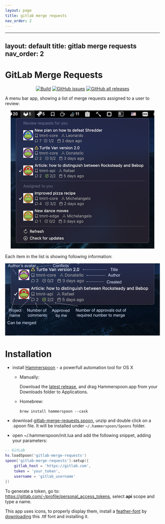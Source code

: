 ```yaml
---
layout: page
title: gitlab merge requests
nav_order: 2
---
```

---
layout: default
title: gitlab merge requests
nav_order: 2
---
# GitLab Merge Requests

<p align="center">
  <a href="https://github.com/fork-my-spoons/gitlab-merge-requests.spoon/actions">
    <img alt="Build" src="https://github.com/fork-my-spoons/gitlab-merge-requests.spoon/workflows/build/badge.svg"/></a>
  <a href="https://github.com/fork-my-spoons/gitlab-merge-requests.spoon/issues">
    <img alt="GitHub issues" src="https://img.shields.io/github/issues/fork-my-spoons/gitlab-merge-requests.spoon"/></a>
  <a href="https://github.com/fork-my-spoons/gitlab-merge-requests.spoon/releases">
    <img alt="GitHub all releases" src="https://img.shields.io/github/downloads/fork-my-spoons/gitlab-merge-requests.spoon/total"/></a>
</p>

A menu bar app, showing a list of merge requests assigned to a user to review:

<p align="center">
  <img src="https://github.com/fork-my-spoons/gitlab-merge-requests.spoon/raw/master/screenshots/screenshot.png"/>
</p>

Each item in the list is showing following information:

<p align="center">
  <img src="https://github.com/fork-my-spoons/gitlab-merge-requests.spoon/raw/master/screenshots/details.png"/>
</p>

# Installation

 - install [Hammerspoon](http://www.hammerspoon.org/) - a powerfull automation tool for OS X
   - Manually:

      Download the [latest release](https://github.com/Hammerspoon/hammerspoon/releases/latest), and drag Hammerspoon.app from your Downloads folder to Applications.
   - Homebrew:

      ```brew install hammerspoon --cask```

 - download [gitlab-merge-requests.spoon](https://github.com/fork-my-spoons/gitlab-merge-requests.spoon/releases/latest/download/gitlab-merge-requests.spoon.zip), unzip and double click on a .spoon file. It will be installed under `~/.hammerspoon/Spoons` folder.
 
 - open ~/.hammerspoon/init.lua and add the following snippet, adding your parameters:

```lua
-- GitLab
hs.loadSpoon('gitlab-merge-requests')
spoon['gitlab-merge-requests']:setup({
    gitlab_host = 'https://gitlab.com',
    token = 'your_token',
    username = 'gitlab_username' 
})
```

To generate a token, go to: https://gitlab.com/-/profile/personal_access_tokens, select **api** scope and type a name.

This app uses icons, to properly display them, install a [feather-font](https://github.com/AT-UI/feather-font) by [downloading](https://github.com/AT-UI/feather-font/raw/master/src/fonts/feather.ttf) this .ttf font and installing it.

